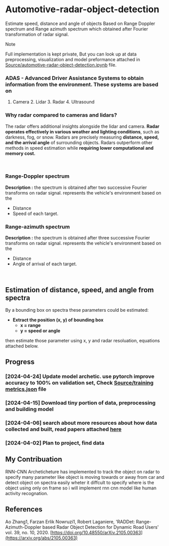# Automotive-radar-object-detection
Estimate speed, distance and angle of objects Based on Range Doppler spectrum and Range azimuth spectrum which obtained after Fourier transformation of radar signal.
</br>

> [!NOTE]  
> Full implementation is kept private, But you can look up at data preprocessing, visualization and model preformance attached in [Source/automotive-radar-object-detection.ipynb](https://github.com/AhmedAchraf2001/Automotive-radar-object-detection/blob/main/Source/automotive-radar-object-detection.ipynb) file.



### ADAS - Advanced Driver Assistance Systems to obtain information from the environment. These systems are based on 
1.	Camera 2.	Lidar 3.	Radar 4.	Ultrasound
 

### Why radar compared to cameras and lidars?
The radar offers additional insights alongside the lidar and camera. 
**Radar operates effectively in various weather and lighting conditions**, such as darkness, fog, or snow.
Radars are precisely measuring **distance, speed, and the arrival angle** of surrounding objects. 
Radars outperform other methods in speed estimation while **requiring lower computational and memory cost.**


</br>

### Range-Doppler spectrum
**Description :** the spectrum is obtained after two successive Fourier transforms on radar signal.
represents the vehicle's environment based on the 
  -	Distance 
  -	Speed of each target.

### Range-azimuth spectrum
**Description :** the spectrum is obtained after three successive Fourier transforms on radar signal.
represents the vehicle's environment based on the
  -	Distance
  -	Angle of arrival of each target. 

</br>

## Estimation of distance, speed, and angle from spectra
By a bounding box on spectra these parameters could be estimated:
- **Extract the position (x, y) of bounding box**
  -	**x = range**
  -	**y = speed or angle**

then estimate those parameter using x, y and radar resoluation, equations attached below.





## Progress
### [2024-04-24] Update model archetic. use pytorch improve accuracy to 100% on validation set, Check [Source/training metrics.json](https://github.com/AhmedAchraf2001/Automotive-radar-object-detection/blob/main/Source/training%20metrics.json) file
### [2024-04-15] Download tiny portion of data, preprocessing and building model 
### [2024-04-06] search about more resources about how data collected and built, read papers attached [here]()
### [2024-04-02] Plan to project, find data 


## My Contribuation
RNN-CNN Archeticheture has implemented to track the object on radar to specify many parameter like object is moving towards or away from car and detect object on spectra easily wheter it diffcult to specify where is the object using only on frame so i will implement rnn cnn model like human activity recognation.
</br>

## References
Ao Zhang1, Farzan Erlik Nowruzi1, Robert Laganiere, 'RADDet: Range-Azimuth-Doppler based Radar Object Detection for Dynamic Road Users' vol. 39, no. 10, 2020. 
[https://doi.org/10.48550/arXiv.2105.00363](https://arxiv.org/abs/2105.00363)

